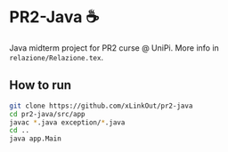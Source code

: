 # PR2-Java ☕️
Java midterm project for PR2 curse @ UniPi. More info in `relazione/Relazione.tex`.

## How to run
```bash
git clone https://github.com/xLinkOut/pr2-java
cd pr2-java/src/app
javac *.java exception/*.java
cd ..
java app.Main
```